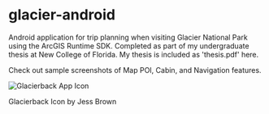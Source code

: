 # glacier-android
Android application for trip planning when visiting Glacier National Park using the ArcGIS Runtime SDK. Completed as part of my undergraduate thesis at New College of Florida. My thesis is included as 'thesis.pdf' here.

Check out sample screenshots of Map POI, Cabin, and Navigation features.

![Glacierback App Icon](https://user-images.githubusercontent.com/23608216/114603961-375a1f00-9c4d-11eb-95d9-60ce57ef0efd.png)

Glacierback Icon by Jess Brown


